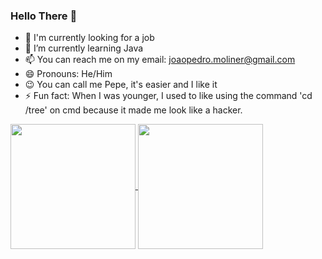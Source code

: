 ### Hello There 👋

- 🔭 I'm currently looking for a job
- 🌱 I’m currently learning Java
- 📫 You can reach me on my email: joaopedro.moliner@gmail.com
- 😄 Pronouns: He/Him
- 😉 You can call me Pepe, it's easier and I like it
- ⚡ Fun fact: When I was younger, I used to like using the command 'cd /tree' on cmd because it made me look like a hacker.


<a href="https://github.com/JPMoliner/github-readme-stats">
  <img height=200 align="center" src="https://github-readme-stats.vercel.app/api?username=JPMoliner&show_icons=true&theme=dracula" />
</a>
<a href="https://github.com/JPMoliner/convoychat">
  <img height=200 align="center" src="https://github-readme-stats.vercel.app/api/top-langs?username=JPMoliner&layout=donut&theme=dracula&langs_count=8&card_width=320" />
</a>


